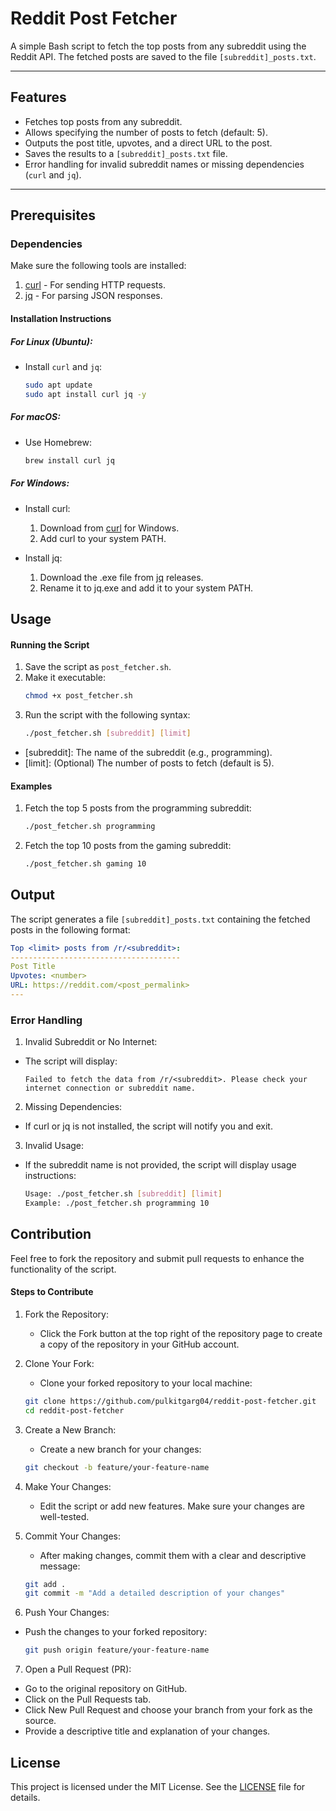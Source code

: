 # Reddit Post Fetcher

A simple Bash script to fetch the top posts from any subreddit using the Reddit API. The fetched posts are saved to the file `[subreddit]_posts.txt`. 

---

## Features
- Fetches top posts from any subreddit.
- Allows specifying the number of posts to fetch (default: 5).
- Outputs the post title, upvotes, and a direct URL to the post.
- Saves the results to a `[subreddit]_posts.txt` file.
- Error handling for invalid subreddit names or missing dependencies (`curl` and `jq`).

---

## Prerequisites
### Dependencies
Make sure the following tools are installed:
1. [curl](https://curl.se/) - For sending HTTP requests.
2. [jq](https://stedolan.github.io/jq/) - For parsing JSON responses.

#### **Installation Instructions**
##### For Linux (Ubuntu):
- Install `curl` and `jq`:
  ```bash
  sudo apt update
  sudo apt install curl jq -y
  ```

##### For macOS:
- Use Homebrew:
    ```bash
    brew install curl jq
    ```
##### For Windows:
- Install curl:
    1. Download from [curl](https://curl.se/windows/) for Windows.
    2. Add curl to your system PATH.

- Install jq:
    1. Download the .exe file from [jq](https://jqlang.org/download/) releases.
    2. Rename it to jq.exe and add it to your system PATH.

## Usage
#### Running the Script
1. Save the script as `post_fetcher.sh`.
2. Make it executable:
    ```bash
    chmod +x post_fetcher.sh
    ```
3. Run the script with the following syntax:
    ```bash
    ./post_fetcher.sh [subreddit] [limit]
    ```
- [subreddit]: The name of the subreddit (e.g., programming).
- [limit]: (Optional) The number of posts to fetch (default is 5).

#### Examples
1. Fetch the top 5 posts from the programming subreddit:
    ```bash
    ./post_fetcher.sh programming
    ```

2. Fetch the top 10 posts from the gaming subreddit:
    ```bash
    ./post_fetcher.sh gaming 10
    ```

## Output
The script generates a file `[subreddit]_posts.txt` containing the fetched posts in the following format:

```yaml
Top <limit> posts from /r/<subreddit>:
--------------------------------------
Post Title
Upvotes: <number>
URL: https://reddit.com/<post_permalink>
---
```

### Error Handling
1. Invalid Subreddit or No Internet:
- The script will display:
    ```pgsql
    Failed to fetch the data from /r/<subreddit>. Please check your internet connection or subreddit name.
    ```

2. Missing Dependencies:
- If curl or jq is not installed, the script will notify you and exit.

3. Invalid Usage:
- If the subreddit name is not provided, the script will display usage instructions:
    ```bash
    Usage: ./post_fetcher.sh [subreddit] [limit]
    Example: ./post_fetcher.sh programming 10
    ```

## Contribution
Feel free to fork the repository and submit pull requests to enhance the functionality of the script.

#### Steps to Contribute
1. Fork the Repository:
    - Click the Fork button at the top right of the repository page to create a copy of the repository in your GitHub account.

2. Clone Your Fork:
    - Clone your forked repository to your local machine:

    ```bash
    git clone https://github.com/pulkitgarg04/reddit-post-fetcher.git
    cd reddit-post-fetcher
    ```

3. Create a New Branch:
    - Create a new branch for your changes:
    ```bash
    git checkout -b feature/your-feature-name
    ```

4. Make Your Changes:
    - Edit the script or add new features. Make sure your changes are well-tested.

5. Commit Your Changes:
    - After making changes, commit them with a clear and descriptive message:
    ```bash
    git add .
    git commit -m "Add a detailed description of your changes"
    ```

6. Push Your Changes:
- Push the changes to your forked repository:
    ```bash
    git push origin feature/your-feature-name
    ```

7. Open a Pull Request (PR):
- Go to the original repository on GitHub.
- Click on the Pull Requests tab.
- Click New Pull Request and choose your branch from your fork as the source.
- Provide a descriptive title and explanation of your changes.

## License
This project is licensed under the MIT License. See the [LICENSE](LICENSE) file for details.